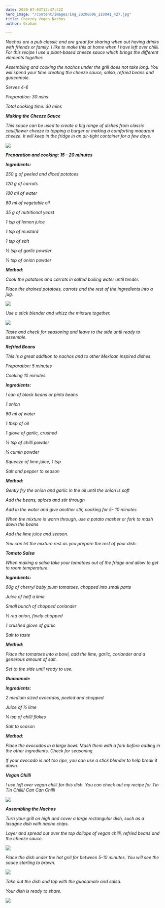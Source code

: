```yaml
---
date: 2020-07-03T12:47:42Z
hero_image: "/content/images/img_20200606_210041_427.jpg"
title: Cheezey Vegan Nachos
author: Graham

---
```

_Nachos are a pub classic and are great for sharing when out having drinks with friends or family. I like to make this at home when I have left over chilli. For this recipe I use a plant-based cheeze sauce which brings the different elements together._

_Assembling and cooking the nachos under the grill does not take long. You will spend your time creating the cheeze sauce, salsa, refried beans and guacamole._

_Serves 4-6_

_Preparation: 30 mins_

_Total cooking time: 30 mins_

**_Making the Cheeze Sauce_**

_This sauce can be used to create a big range of dishes from classic cauliflower cheeze to topping a burger or making a comforting macaroni cheeze. It will keep in the fridge in an air-tight container for a few days._

![](/content/images/img_20200606_210041_436.jpg)

**_Preparation and cooking: 15 – 20 minutes_**

**_Ingredients:_**

_250 g of peeled and diced potatoes_

_120 g of carrots_

_100 ml of water_

_60 ml of vegetable oil_

_35 g of nutritional yeast_

_1 tsp of lemon juice_

_1 tsp of mustard_

_1 tsp of salt_

_½ tsp of garlic powder_

_½ tsp of onion powder_

**_Method:_**

_Cook the potatoes and carrots in salted boiling water until tender._

_Place the drained potatoes, carrots and the rest of the ingredients into a jug._

![](/content/images/img_20200606_210041_424.jpg)

_Use a stick blender and whizz the mixture together._

![](/content/images/img_20200606_210041_423.jpg)

_Taste and check for seasoning and leave to the side until ready to assemble._

**_Refried Beans_**

_This is a great addition to nachos and to other Mexican inspired dishes._

_Preparation: 5 minutes_

_Cooking 10 minutes_

**_Ingredients:_**

_I can of black beans or pinto beans_

_1 onion_

_60 ml of water_

_1 tbsp of oil_

_1 glove of garlic, crushed_

_½ tsp of chilli powder_

_¼ cumin powder_

_Squeeze of lime juice, 1 tsp_

_Salt and pepper to season_

**_Method:_**

_Gently fry the onion and garlic in the oil until the onion is soft_

_Add the beans, spices and stir through_

_Add in the water and give another stir, cooking for 5- 10 minutes_

_When the mixture is warm through, use a potato masher or fork to mash down the beans_

_Add the lime juice and season._

_You can let the mixture rest as you prepare the rest of your dish._

**_Tomato Salsa_**

_When making a salsa take your tomatoes out of the fridge and allow to get to room temperature._

**_Ingredients:_**

_60g of cherry/ baby plum tomatoes, chopped into small parts_

_Juice of half a lime_

_Small bunch of chopped coriander_

_½ red onion, finely chopped_

_1 crushed glove of garlic_

_Salt to taste_

**_Method:_**

_Place the tomatoes into a bowl, add the lime, garlic, coriander and a generous amount of salt._

_Set to the side until ready to use._

**_Guacamole_**

**_Ingredients:_**

_2 medium sized avocados, peeled and chopped_

_Juice of ½ lime_

_¼ tsp of chilli flakes_

_Salt to season_

**_Method:_**

_Place the avocados in a large bowl. Mash them with a fork before adding in the other ingredients. Check for seasoning._

_If your avocado is not too ripe, you can use a stick blender to help break it down._

**_Vegan Chilli_**

_I use left over vegan chilli for this dish. You can check out my recipe for Tin Tin Chilli/ Can Can Chilli_

![](/content/images/img_20200604_193711.jpg)

**_Assembling the Nachos_**

_Turn your grill on high and cover a large rectangular dish, such as a lasagne dish with nacho chips._

_Layer and spread out over the top dollops of vegan chilli, refried beans and the cheeze sauce._

![](/content/images/img_20200606_204319.jpg)

_Place the dish under the hot grill for between 5-10 minutes. You will see the sauce starting to brown._

![](/content/images/img_20200606_204857.jpg)

_Take out the dish and top with the guacamole and salsa._

_Your dish is ready to share._

![](/content/images/img_20200606_210231.jpg)